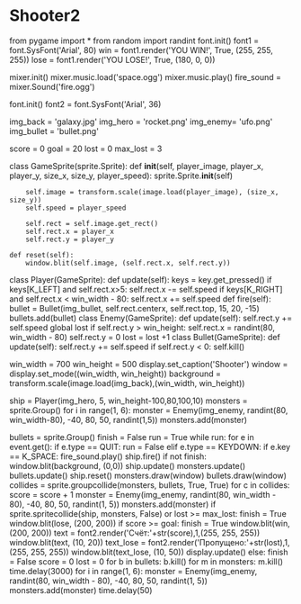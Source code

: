 # Shooter2
from pygame import *
from random import randint
font.init()
font1 = font.SysFont('Arial', 80)
win = font1.render('YOU WIN!', True, (255, 255, 255))
lose = font1.render('YOU LOSE!', True, (180, 0, 0))

mixer.init()
mixer.music.load('space.ogg')
mixer.music.play()
fire_sound = mixer.Sound('fire.ogg')

font.init()
font2 = font.SysFont('Arial', 36)

img_back = 'galaxy.jpg'
img_hero = 'rocket.png'
img_enemy= 'ufo.png'
img_bullet = 'bullet.png'

score = 0
goal = 20
lost = 0
max_lost = 3

class GameSprite(sprite.Sprite):
    def __init__(self, player_image, player_x, player_y, size_x, size_y, player_speed):
        sprite.Sprite.__init__(self)

        self.image = transform.scale(image.load(player_image), (size_x, size_y))
        self.speed = player_speed

        self.rect = self.image.get_rect()
        self.rect.x = player_x
        self.rect.y = player_y
    
    def reset(self):
        window.blit(self.image, (self.rect.x, self.rect.y))
class Player(GameSprite):
    def update(self):
        keys = key.get_pressed()
        if keys[K_LEFT] and self.rect.x>5:
            self.rect.x -= self.speed
        if keys[K_RIGHT] and self.rect.x < win_width - 80:
            self.rect.x += self.speed
    def fire(self):
        bullet = Bullet(img_bullet, self.rect.centerx, self.rect.top, 15, 20, -15)
        bullets.add(bullet)
class Enemy(GameSprite):
    def update(self):
        self.rect.y += self.speed
        global lost
        if self.rect.y > win_height:
            self.rect.x = randint(80, win_width - 80)
            self.rect.y = 0
            lost = lost +1
class Bullet(GameSprite):
    def update(self):
        self.rect.y += self.speed
        if self.rect.y < 0:
            self.kill()


win_width = 700
win_height = 500
display.set_caption('Shooter')
window = display.set_mode((win_width, win_height))
background = transform.scale(image.load(img_back),(win_width, win_height))

ship = Player(img_hero, 5, win_height-100,80,100,10)
monsters = sprite.Group()
for i in range(1, 6):
    monster = Enemy(img_enemy, randint(80, win_width-80), -40, 80, 50, randint(1,5))
    monsters.add(monster)

bullets = sprite.Group()
finish = False
run = True
while run:
    for e in event.get():
        if e.type == QUIT:
            run = False
        elif e.type == KEYDOWN:
            if e.key == K_SPACE:
                fire_sound.play()
                ship.fire()
    if not finish:
        window.blit(background, (0,0))
        ship.update()
        monsters.update()
        bullets.update()
        ship.reset()
        monsters.draw(window)
        bullets.draw(window)
        collides = sprite.groupcollide(monsters, bullets, True, True)
        for c in collides:
            score = score + 1
            monster = Enemy(img_enemy, randint(80, win_width - 80), -40, 80, 50, randint(1, 5))
            monsters.add(monster)
        if sprite.spritecollide(ship, monsters, False) or lost >= max_lost:
            finish = True
            window.blit(lose, (200, 200))
        if score >= goal:
            finish = True
            window.blit(win, (200, 200))
        text = font2.render('Счёт:'+str(score),1,(255, 255, 255))
        window.blit(text, (10, 20))
        text_lose = font2.render('Пропущено:'+str(lost),1,(255, 255, 255))
        window.blit(text_lose, (10, 50))
        display.update()
    else:
        finish = False
        score = 0
        lost = 0
        for b in bullets:
            b.kill()
        for m in monsters:
            m.kill()
        time.delay(3000)
        for i in range(1, 6):
            monster = Enemy(img_enemy, randint(80, win_width - 80), -40, 80, 50, randint(1, 5))
            monsters.add(monster)
    time.delay(50)
